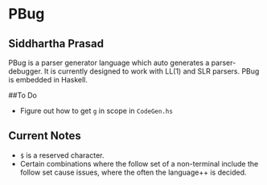 # PBug
## Siddhartha Prasad

PBug is a parser generator language which auto generates a parser-debugger.
It is currently designed to work with LL(1) and SLR parsers.
PBug is embedded in Haskell.

##To Do

- Figure out how to get `g` in scope in `CodeGen.hs`

## Current Notes

- `$` is a reserved character.
- Certain combinations where the follow set of a non-terminal include the follow
set cause issues, where the often the language++ is decided.

